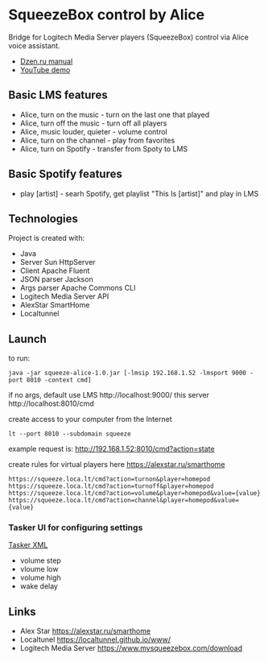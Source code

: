 # SqueezeBox control by Alice
Bridge for Logitech Media Server players (SqueezeBox) control via Alice voice assistant.
* <a href="https://dzen.ru/a/ZP0AKcRQ-h8hfwhT">Dzen.ru manual</a>
* <a href="https://[www.youtube.com/watch?v=1xTXht4AsQk](~~~~)">YouTube demo</a>
## Basic LMS features
* Alice, turn on the music - turn on the last one that played
* Alice, turn off the music - turn off all players
* Alice, music louder, quieter - volume control
* Alice, turn on the channel - play from favorites
* Alice, turn on Spotify - transfer from Spoty to LMS
## Basic Spotify features
* play [artist] - searh Spotify, get playlist "This Is [artist]" and play in LMS 
## Technologies
Project is created with:
* Java
* Server Sun HttpServer
* Client Apache Fluent
* JSON parser Jackson
* Args parser Apache Commons CLI
* Logitech Media Server API
* AlexStar SmartHome
* Localtunnel
## Launch
to run:
```
java -jar squeeze-alice-1.0.jar [-lmsip 192.168.1.52 -lmsport 9000 -port 8010 -context cmd]
```
if no args, default use LMS http://localhost:9000/ 
this server http://localhost:8010/cmd

create access to your computer from the Internet

```
lt --port 8010 --subdomain squeeze
```
example request is: http://192.168.1.52:8010/cmd?action=state

create rules for virtual players here
https://alexstar.ru/smarthome

```
https://squeeze.loca.lt/cmd?action=turnon&player=homepod
https://squeeze.loca.lt/cmd?action=turnoff&player=homepod
https://squeeze.loca.lt/cmd?action=volume&player=homepod&value={value}
https://squeeze.loca.lt/cmd?action=channel&player=homepod&value={value}
```
### Tasker UI for configuring settings

<a href="https://taskernet.com/shares/?user=AS35m8kJKYp5977YUIkcjNHTVyukgPWCIFiiEwuSPsUglqHm3bv6bL9D5mme1LtPP5KjRMog1V%2BP&id=Task%3AStateCfg">Tasker XML</a>
* volume step
* vloume low
* volume high
* wake delay
## Links
* Alex Star
  https://alexstar.ru/smarthome
* Localtunel
https://localtunnel.github.io/www/
* Logitech Media Server
https://www.mysqueezebox.com/download